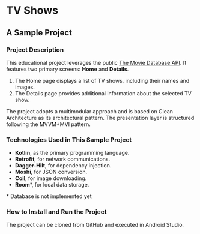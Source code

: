 # TV Shows
## A Sample Project

### Project Description
This educational project leverages the public [The Movie Database API](https://developer.themoviedb.org). It features two primary screens: **Home** and **Details**.
1. The Home page displays a list of TV shows, including their names and images.
2. The Details page provides additional information about the selected TV show.

The project adopts a multimodular approach and is based on Clean Architecture as its architectural pattern. The presentation layer is structured following the MVVM+MVI pattern.

### Technologies Used in This Sample Project
* **Kotlin**, as the primary programming language.
* **Retrofit**, for network communications.
* **Dagger-Hilt**, for dependency injection.
* **Moshi**, for JSON conversion.
* **Coil**, for image downloading.
* **Room***, for local data storage.

\* Database is not implemented yet

### How to Install and Run the Project
The project can be cloned from GitHub and executed in Android Studio.
